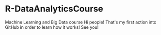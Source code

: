 # R-DataAnalyticsCourse
Machine Learning and Big Data course 
Hi people!
That's my first action into GitHub in order to learn how it works! 
See you!
